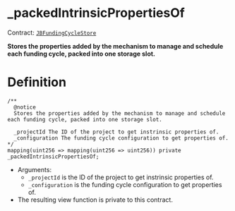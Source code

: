 # _packedIntrinsicPropertiesOf

Contract: [`JBFundingCycleStore`](/api/contracts/jbfundingcyclestore/README.md)​‌

**Stores the properties added by the mechanism to manage and schedule each funding cycle, packed into one storage slot.**

# Definition

```
/** 
  @notice
  Stores the properties added by the mechanism to manage and schedule each funding cycle, packed into one storage slot.
  
  _projectId The ID of the project to get instrinsic properties of.
  _configuration The funding cycle configuration to get properties of.
*/
mapping(uint256 => mapping(uint256 => uint256)) private _packedIntrinsicPropertiesOf;
```

* Arguments:
  * `_projectId` is the ID of the project to get instrinsic properties of.
  * `_configuration` is the funding cycle configuration to get properties of.
* The resulting view function is private to this contract.
